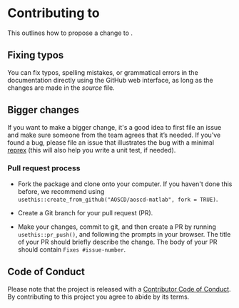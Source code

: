 # Contributing to 

This outlines how to propose a change to . 

## Fixing typos

You can fix typos, spelling mistakes, or grammatical errors in the documentation directly using the GitHub web interface, as long as the changes are made in the _source_ file. 

## Bigger changes

If you want to make a bigger change, it's a good idea to first file an issue and make sure someone from the team agrees that it’s needed. 
If you’ve found a bug, please file an issue that illustrates the bug with a minimal 
[reprex](https://www.tidyverse.org/help/#reprex) (this will also help you write a unit test, if needed).

### Pull request process

*   Fork the package and clone onto your computer. If you haven't done this before, we recommend using `usethis::create_from_github("AOSCD/aoscd-matlab", fork = TRUE)`.

*   Create a Git branch for your pull request (PR). 

*   Make your changes, commit to git, and then create a PR by running `usethis::pr_push()`, and following the prompts in your browser.
    The title of your PR should briefly describe the change.
    The body of your PR should contain `Fixes #issue-number`.

## Code of Conduct

Please note that the  project is released with a
[Contributor Code of Conduct](https://github.com/AOSCD/aoscd-matlab/blob/main/CODE_OF_CONDUCT.md). By contributing to this project you agree to abide by its terms.
